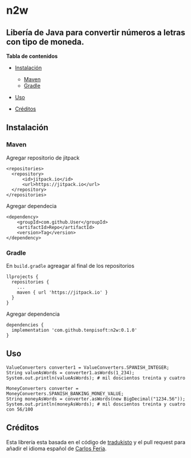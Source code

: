# n2w

## Libería de Java para convertir números a letras con tipo de moneda.

**Tabla de contenidos**

- [Instalación](#instalación)

  - [Maven](#maven)
  - [Gradle](#gradle)

- [Uso](#uso)

- [Créditos](#créditos)

## Instalación

### Maven

Agregar repositorio de jitpack

```
<repositories>
  <repository>
      <id>jitpack.io</id>
      <url>https://jitpack.io</url>
  </repository>
</repositories>
```

Agregar dependecia

```
<dependency>
    <groupId>com.github.User</groupId>
    <artifactId>Repo</artifactId>
    <version>Tag</version>
</dependency>
```

### Gradle

En `build.gradle` agreagar al final de los repositorios

```
llprojects {
  repositories {
    ...
    maven { url 'https://jitpack.io' }
  }
}
```

Agregar dependencia

```
dependencies {
  implementation 'com.github.tenpisoft:n2w:0.1.0'
}
```

## Uso

```
ValueConverters converter1 = ValueConverters.SPANISH_INTEGER;
String valueAsWords = converter1.asWords(1_234);
System.out.println(valueAsWords); # mil doscientos treinta y cuatro
```

```
MoneyConverters converter = MoneyConverters.SPANISH_BANKING_MONEY_VALUE;
String moneyAsWords = converter.asWords(new BigDecimal("1234.56"));
System.out.println(moneyAsWords); # mil doscientos treinta y cuatro con 56/100
```

## Créditos

Esta librería esta basada en el código de [tradukisto](https://github.com/allegro/tradukisto) y el pull request para añadir el idioma español de [Carlos Feria](carlosthe19916).
